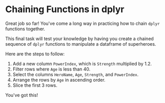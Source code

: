 # Chaining Functions in dplyr

Great job so far! You've come a long way in practicing how to chain `dplyr` functions together.

This final task will test your knowledge by having you create a chained sequence of `dplyr` functions to manipulate a dataframe of superheroes.

Here are the steps to follow:

1. Add a new column `PowerIndex`, which is `Strength` multiplied by 1.2.
2. Filter rows where `Age` is less than 40.
3. Select the columns `HeroName`, `Age`, `Strength`, and `PowerIndex`.
4. Arrange the rows by `Age` in ascending order.
5. Slice the first 3 rows.

You've got this!